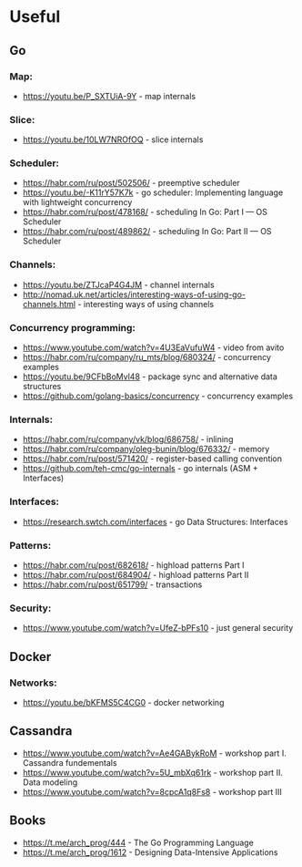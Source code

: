 # Useful

## Go

### Map:
- https://youtu.be/P_SXTUiA-9Y - map internals

### Slice: 
- https://youtu.be/10LW7NROfOQ - slice internals

### Scheduler:
- https://habr.com/ru/post/502506/ - preemptive scheduler 
- https://youtu.be/-K11rY57K7k - go scheduler: Implementing language with lightweight concurrency
- https://habr.com/ru/post/478168/ - scheduling In Go: Part I — OS Scheduler
- https://habr.com/ru/post/489862/ - scheduling In Go: Part II — OS Scheduler

### Channels: 
- https://youtu.be/ZTJcaP4G4JM - channel internals
- http://nomad.uk.net/articles/interesting-ways-of-using-go-channels.html - interesting ways of using channels

### Concurrency programming:
- https://www.youtube.com/watch?v=4U3EaVufuW4 - video from avito
- https://habr.com/ru/company/ru_mts/blog/680324/ - concurrency examples
- https://youtu.be/9CFbBoMvl48 - package sync and alternative data structures
- https://github.com/golang-basics/concurrency - concurrency examples

### Internals:
- https://habr.com/ru/company/vk/blog/686758/ - inlining
- https://habr.com/ru/company/oleg-bunin/blog/676332/ - memory
- https://habr.com/ru/post/571420/ - register-based calling convention
- https://github.com/teh-cmc/go-internals - go internals (ASM + Interfaces)

### Interfaces:
- https://research.swtch.com/interfaces - go Data Structures: Interfaces

### Patterns:
- https://habr.com/ru/post/682618/ - highload patterns Part I
- https://habr.com/ru/post/684904/ - highload patterns Part II
- https://habr.com/ru/post/651799/ - transactions 

### Security:
- https://www.youtube.com/watch?v=UfeZ-bPFs10 - just general security

## Docker

### Networks:
- https://youtu.be/bKFMS5C4CG0 - docker networking

## Cassandra
- https://www.youtube.com/watch?v=Ae4GABykRoM - workshop part I. Cassandra fundementals 
- https://www.youtube.com/watch?v=5U_mbXq61rk - workshop part II. Data modeling
- https://www.youtube.com/watch?v=8cpcA1q8Fs8 - workshop part III

## Books 

- https://t.me/arch_prog/444 - The Go Programming Language
- https://t.me/arch_prog/1612 - Designing Data-Intensive Applications
